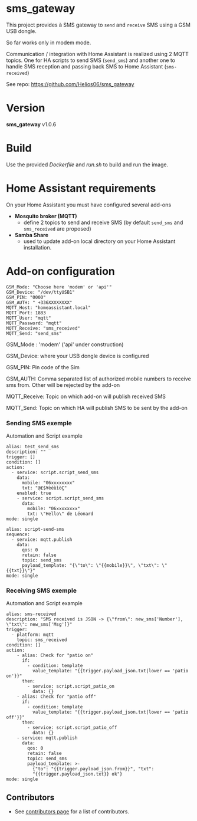 sms_gateway
===========


This project provides à SMS gateway to `send` and `receive` SMS
using a GSM USB dongle. 

So far works only in modem mode.

Communication / integration with Home Assistant is realized 
using 2 MQTT topics. One for HA scripts to send SMS (`send_sms`) and another one to handle 
SMS reception and passing back SMS to Home Assistant (`sms-received`)

See repo: https://github.com/Helios06/sms_gateway

# Version
**sms_gateway** v1.0.6

# Build

Use the provided _Dockerfile_ and _run.sh_ to build and run the image.

# Home Assistant requirements

On your Home Assistant you must have configured several add-ons
- **Mosquito broker (MQTT)**
  - define 2 topics to send and receive SMS (by default `send_sms` and `sms_received` are proposed)
- **Samba Share**
  - used to update add-on local directory on your Home Assistant installation.
  
# Add-on configuration

    GSM_Mode: "Choose here 'modem' or 'api'"
    GSM_Device: "/dev/ttyUSB1"
    GSM_PIN: "0000"
    GSM_AUTH: " +336XXXXXXXX"
    MQTT_Host: "homeassistant.local"
    MQTT_Port: 1883
    MQTT_User: "mqtt"
    MQTT_Password: "mqtt"
    MQTT_Receive: "sms_received"
    MQTT_Send: "send_sms"

GSM_Mode : 'modem' ('api' under construction)

GSM_Device: where your USB dongle device is configured

GSM_PIN: Pin code of the Sim

GSM_AUTH: Comma separated list of authorized mobile numbers to receive sms from. Other will be rejected by the add-on

MQTT_Receive: Topic on which add-on will publish received SMS

MQTT_Send: Topic on which HA will publish SMS to be sent by the add-on


### Sending SMS exemple
Automation and Script example

    alias: test_send_sms
    description: ""
    trigger: []
    condition: []
    action:
      - service: script.script_send_sms
        data:
          mobile: "06xxxxxxxx"
          txt: "@£$¥èéùìòÇ"
        enabled: true
        - service: script.script_send_sms
          data:
            mobile: "06xxxxxxxx"
            txt: \"Hello\" de Léonard
    mode: single
        
    alias: script-send-sms
    sequence:
      - service: mqtt.publish
        data:
          qos: 0
          retain: false
          topic: send_sms
          payload_template: "{\"to\": \"{{mobile}}\", \"txt\": \"{{txt}}\"}"
    mode: single

### Receiving SMS exemple
Automation and Script example

    alias: sms-received
    description: "SMS received is JSON -> {\"from\": new_sms['Number'], \"txt\": new_sms['Msg']}"
    trigger:
      - platform: mqtt
        topic: sms_received
    condition: []
    action:
        - alias: Check for "patio on"
          if:
            - condition: template
              value_template: "{{trigger.payload_json.txt|lower == 'patio on'}}"
          then:
            - service: script.script_patio_on
              data: {}
        - alias: Check for "patio off"
          if:
            - condition: template
              value_template: "{{trigger.payload_json.txt|lower == 'patio off'}}"
          then:
            - service: script.script_patio_off
              data: {}
        - service: mqtt.publish
          data:
            qos: 0
            retain: false
            topic: send_sms
            payload_template: >-
              {"to": "{{trigger.payload_json.from}}", "txt":
              "{{trigger.payload_json.txt}} ok"}
    mode: single


## Contributors

- See [contributors page](https://github.com/Helios06/sms_gateway) for a list of contributors.

